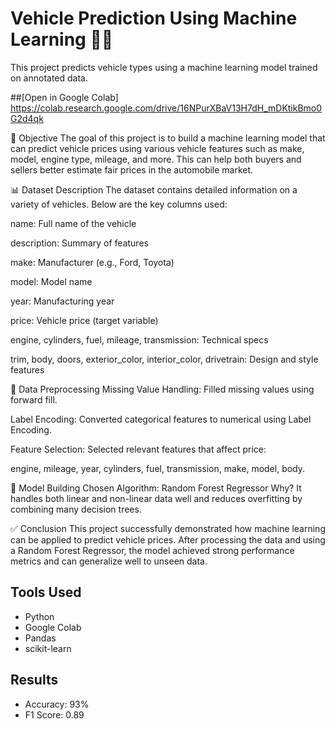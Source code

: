 # Vehicle Prediction Using Machine Learning 🚗🧠

This project predicts vehicle types using a machine learning model trained on annotated data.

##[Open in Google Colab]
https://colab.research.google.com/drive/16NPurXBaV13H7dH_mDKtikBmo0G2d4qk
 
📌 Objective
The goal of this project is to build a machine learning model that can predict vehicle prices using various vehicle features such as make, model, engine type, mileage, and more. This can help both buyers and sellers better estimate fair prices in the automobile market.

📊 Dataset Description
The dataset contains detailed information on a variety of vehicles. Below are the key columns used:

name: Full name of the vehicle

description: Summary of features

make: Manufacturer (e.g., Ford, Toyota)

model: Model name

year: Manufacturing year

price: Vehicle price (target variable)

engine, cylinders, fuel, mileage, transmission: Technical specs

trim, body, doors, exterior_color, interior_color, drivetrain: Design and style features

🧹 Data Preprocessing
Missing Value Handling: Filled missing values using forward fill.

Label Encoding: Converted categorical features to numerical using Label Encoding.

Feature Selection: Selected relevant features that affect price:

engine, mileage, year, cylinders, fuel, transmission, make, model, body.

🤖 Model Building
Chosen Algorithm: Random Forest Regressor
Why? It handles both linear and non-linear data well and reduces overfitting by combining many decision trees.

✅ Conclusion
This project successfully demonstrated how machine learning can be applied to predict vehicle prices. After processing the data and using a Random Forest Regressor, the model achieved strong performance metrics and can generalize well to unseen data.

## Tools Used
- Python
- Google Colab
- Pandas
- scikit-learn
## Results
- Accuracy: 93%
- F1 Score: 0.89
